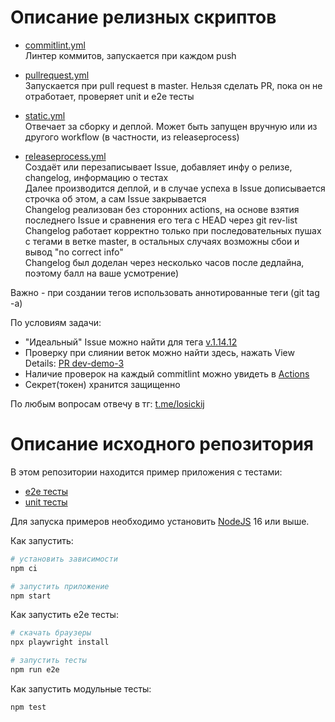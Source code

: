 # Описание релизных скриптов

- [commitlint.yml](.github/workflows/commitlint.yml)  
Линтер коммитов, запускается при каждом push

- [pullrequest.yml](.github/workflows/pullrequest.yml)  
Запускается при pull request в master. Нельзя сделать PR, пока он не отработает, проверяет unit и e2e тесты

- [static.yml](.github/workflows/static.yml)  
Отвечает за сборку и деплой. Может быть запущен вручную или из другого workflow (в частности, из releaseprocess)

- [releaseprocess.yml](.github/workflows/releaseprocess.yml)  
Создаёт или перезаписывает Issue, добавляет инфу о релизе, changelog, информацию о тестах  
Далее производится деплой, и в случае успеха в Issue дописывается строчка об этом, а сам Issue закрывается  
Changelog реализован без сторонних actions, на основе взятия последнего Issue и сравнения его тега с HEAD через git rev-list  
Changelog работает корректно только при последовательных пушах с тегами в ветке master, в остальных случаях возможны сбои и вывод "no correct info"  
Changelog был доделан через несколько часов после дедлайна, поэтому балл на ваше усмотрение)  

Важно - при создании тегов использовать аннотированные теги (git tag -a)

По условиям задачи:
- "Идеальный" Issue можно найти для тега [v.1.14.12](https://github.com/eugene-elk/unit-demo-cra/issues/44)
- Проверку при слиянии веток можно найти здесь, нажать View Details: [PR dev-demo-3](https://github.com/eugene-elk/unit-demo-cra/pull/46)
- Наличие проверок на каждый commitlint можно увидеть в [Actions](https://github.com/eugene-elk/unit-demo-cra/actions)
- Секрет(токен) хранится защищенно

По любым вопросам отвечу в тг: [t.me/losickij](https://t.me/losickij)


# Описание исходного репозитория
В этом репозитории находится пример приложения с тестами:

- [e2e тесты](e2e/example.spec.ts)
- [unit тесты](src/example.test.tsx)

Для запуска примеров необходимо установить [NodeJS](https://nodejs.org/en/download/) 16 или выше.

Как запустить:

```sh
# установить зависимости
npm ci

# запустить приложение
npm start
```

Как запустить e2e тесты:

```sh
# скачать браузеры
npx playwright install

# запустить тесты
npm run e2e
```

Как запустить модульные тесты:

```sh
npm test
```
